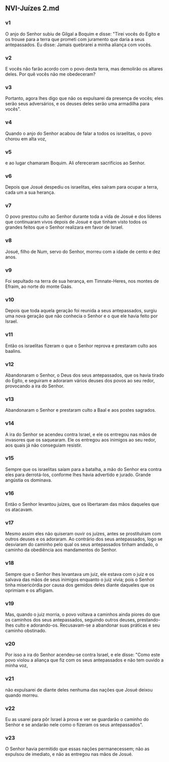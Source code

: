 ## NVI-Juízes 2.md
### v1
 O anjo do Senhor subiu de Gilgal a Boquim e disse: "Tirei vocês do Egito e os trouxe para a terra que prometi com juramento que daria a seus antepassados. Eu disse: Jamais quebrarei a minha aliança com vocês.
### v2
 E vocês não farão acordo com o povo desta terra, mas demolirão os altares deles. Por quê vocês não me obedeceram?
### v3
 Portanto, agora lhes digo que não os expulsarei da presença de vocês; eles serão seus adversários, e os deuses deles serão uma armadilha para vocês".
### v4
 Quando o anjo do Senhor acabou de falar a todos os israelitas, o povo chorou em alta voz,
### v5
 e ao lugar chamaram Boquim. Ali ofereceram sacrifícios ao Senhor.
### v6
 Depois que Josué despediu os israelitas, eles saíram para ocupar a terra, cada um a sua herança.
### v7
 O povo prestou culto ao Senhor durante toda a vida de Josué e dos líderes que continuaram vivos depois de Josué e que tinham visto todos os grandes feitos que o Senhor realizara em favor de Israel.
### v8
 Josué, filho de Num, servo do Senhor, morreu com a idade de cento e dez anos.
### v9
 Foi sepultado na terra de sua herança, em Timnate-Heres, nos montes de Efraim, ao norte do monte Gaás.
### v10
 Depois que toda aquela geração foi reunida a seus antepassados, surgiu uma nova geração que não conhecia o Senhor e o que ele havia feito por Israel.
### v11
 Então os israelitas fizeram o que o Senhor reprova e prestaram culto aos baalins.
### v12
 Abandonaram o Senhor, o Deus dos seus antepassados, que os havia tirado do Egito, e seguiram e adoraram vários deuses dos povos ao seu redor, provocando a ira do Senhor.
### v13
 Abandonaram o Senhor e prestaram culto a Baal e aos postes sagrados.
### v14
 A ira do Senhor se acendeu contra Israel, e ele os entregou nas mãos de invasores que os saquearam. Ele os entregou aos inimigos ao seu redor, aos quais já não conseguiam resistir.
### v15
 Sempre que os israelitas saíam para a batalha, a mão do Senhor era contra eles para derrotá-los, conforme lhes havia advertido e jurado. Grande angústia os dominava.
### v16
 Então o Senhor levantou juízes, que os libertaram das mãos daqueles que os atacavam.
### v17
 Mesmo assim eles não quiseram ouvir os juízes, antes se prostituíram com outros deuses e os adoraram. Ao contrário dos seus antepassados, logo se desviaram do caminho pelo qual os seus antepassados tinham andado, o caminho da obediência aos mandamentos do Senhor.
### v18
 Sempre que o Senhor lhes levantava um juiz, ele estava com o juiz e os salvava das mãos de seus inimigos enquanto o juiz vivia; pois o Senhor tinha misericórdia por causa dos gemidos deles diante daqueles que os oprimiam e os afligiam.
### v19
 Mas, quando o juiz morria, o povo voltava a caminhos ainda piores do que os caminhos dos seus antepassados, seguindo outros deuses, prestando-lhes culto e adorando-os. Recusavam-se a abandonar suas práticas e seu caminho obstinado.
### v20
 Por isso a ira do Senhor acendeu-se contra Israel, e ele disse: "Como este povo violou a aliança que fiz com os seus antepassados e não tem ouvido a minha voz,
### v21
 não expulsarei de diante deles nenhuma das nações que Josué deixou quando morreu.
### v22
 Eu as usarei para pôr Israel à prova e ver se guardarão o caminho do Senhor e se andarão nele como o fizeram os seus antepassados".
### v23
 O Senhor havia permitido que essas nações permanecessem; não as expulsou de imediato, e não as entregou nas mãos de Josué.
